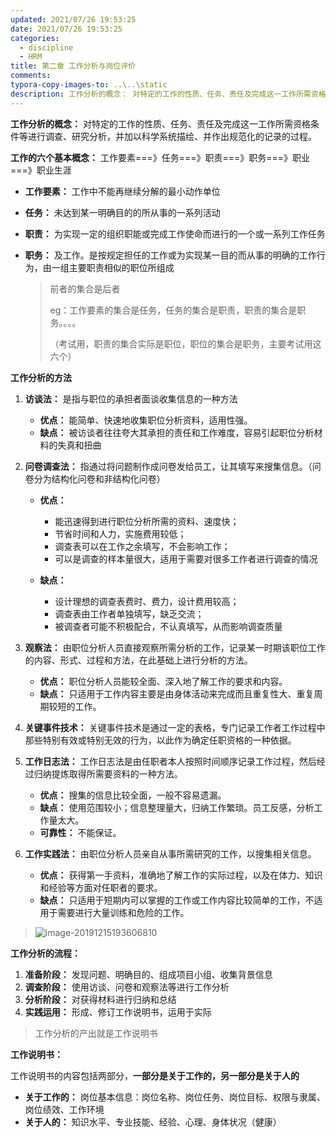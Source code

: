 ```yaml
---
updated: 2021/07/26 19:53:25
date: 2021/07/26 19:53:25
categories: 
  - discipline
  - HRM
title: 第二章 工作分析与岗位评价
comments: 
typora-copy-images-to: ..\..\static
description: 工作分析的概念： 对特定的工作的性质、任务、责任及完成这一工作所需资格条件等进行调查、研究分析，并加以科学系统描绘、并作出规范化的记录的过程。工作的六个基本概念： 工作要素===》任务===》职责===》职务===》职业===》职业生涯工作要素： 工作中不能再继续分解的最小动作单位
---
```


**工作分析的概念：** 对特定的工作的性质、任务、责任及完成这一工作所需资格条件等进行调查、研究分析，并加以科学系统描绘、并作出规范化的记录的过程。

**工作的六个基本概念：** 工作要素===》任务===》职责===》职务===》职业===》职业生涯

- **工作要素：** 工作中不能再继续分解的最小动作单位

- **任务：** 未达到某一明确目的的所从事的一系列活动

- **职责：** 为实现一定的组织职能或完成工作使命而进行的一个或一系列工作任务

- **职务：** 及工作。是按规定担任的工作或为实现某一目的而从事的明确的工作行为，由一组主要职责相似的职位所组成

  > 前者的集合是后者
  >
  > eg：工作要素的集合是任务，任务的集合是职责，职责的集合是职务。。。。
  >
  > （考试用，职责的集合实际是职位，职位的集合是职务，主要考试用这六个）

**工作分析的方法**

1. **访谈法：** 是指与职位的承担者面谈收集信息的一种方法
   * **优点：** 能简单、快速地收集职位分析资料，适用性强。
   * **缺点：** 被访谈者往往夸大其承担的责任和工作难度，容易引起职位分析材料的失真和扭曲

2. **问卷调查法：** 指通过将问题制作成问卷发给员工，让其填写来搜集信息。（问卷分为结构化问卷和非结构化问卷）

   - **优点：** 
     * 能迅速得到进行职位分析所需的资料、速度快；
     * 节省时间和人力，实施费用较低；
     * 调查表可以在工作之余填写，不会影响工作；
     * 可以是调查的样本量很大，适用于需要对很多工作者进行调查的情况

   - **缺点：**
     - 设计理想的调查表费时、费力，设计费用较高；
     - 调查表由工作者单独填写，缺乏交流；
     - 被调查者可能不积极配合，不认真填写，从而影响调查质量

3. **观察法：** 由职位分析人员直接观察所需分析的工作，记录某一时期该职位工作的内容、形式、过程和方法，在此基础上进行分析的方法。
   * **优点：** 职位分析人员能较全面、深入地了解工作的要求和内容。
   * **缺点：** 只适用于工作内容主要是由身体活动来完成而且重复性大、重复周期较短的工作。

4. **关键事件技术：** 关键事件技术是通过一定的表格，专门记录工作者工作过程中那些特别有效或特别无效的行为，以此作为确定任职资格的一种依据。

5. **工作日志法：** 工作日志法是由任职者本人按照时间顺序记录工作过程，然后经过归纳提炼取得所需要资料的一种方法。
   - **优点：** 搜集的信息比较全面，一般不容易遗漏。
   - **缺点：** 使用范围较小；信息整理量大，归纳工作繁琐。员工反感，分析工作量太大。
   - **可靠性：** 不能保证。
6. **工作实践法：** 由职位分析人员亲自从事所需研究的工作，以搜集相关信息。
   - **优点：** 获得第一手资料，准确地了解工作的实际过程，以及在体力、知识和经验等方面对任职者的要求。
   - **缺点：** 只适用于短期内可以掌握的工作或工作内容比较简单的工作，不适用于需要进行大量训练和危险的工作。

> ![image-20191215193606810](https://static.jindll.com/notes/image-20191215193606810.png)

**工作分析的流程：** 

1. **准备阶段：** 发现问题、明确目的、组成项目小组、收集背景信息
2. **调查阶段：** 使用访谈、问卷和观察法等进行工作分析
3. **分析阶段：** 对获得材料进行归纳和总结
4. **实践运用：** 形成、修订工作说明书，运用于实际

> 工作分析的产出就是工作说明书

**工作说明书：**

工作说明书的内容包括两部分，**一部分是关于工作的，另一部分是关于人的**

- **关于工作的：** 岗位基本信息：岗位名称、岗位任务、岗位目标、权限与隶属、岗位绩效、工作环境
- **关于人的：** 知识水平、专业技能、经验、心理、身体状况（健康）